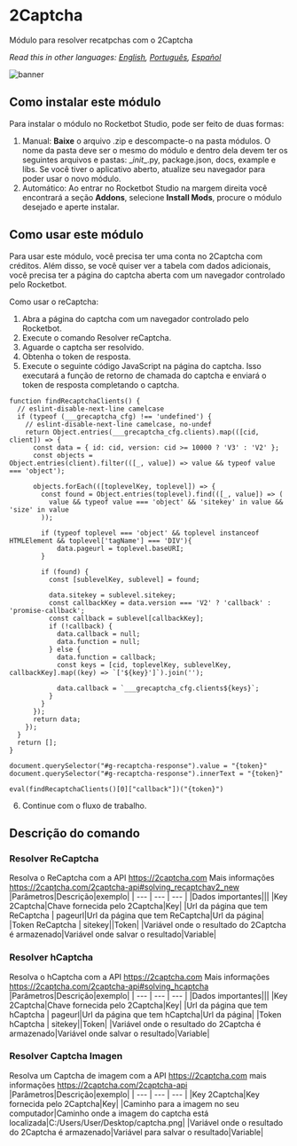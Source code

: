 # 2Captcha
  
Módulo para resolver recatpchas com o 2Captcha  

*Read this in other languages: [English](Manual_2Captcha.md), [Português](Manual_2Captcha.pr.md), [Español](Manual_2Captcha.es.md)*
  
![banner](imgs/Banner_2Captcha.png)
## Como instalar este módulo
  
Para instalar o módulo no Rocketbot Studio, pode ser feito de duas formas:
1. Manual: __Baixe__ o arquivo .zip e descompacte-o na pasta módulos. O nome da pasta deve ser o mesmo do módulo e dentro dela devem ter os seguintes arquivos e pastas: \__init__.py, package.json, docs, example e libs. Se você tiver o aplicativo aberto, atualize seu navegador para poder usar o novo módulo.
2. Automático: Ao entrar no Rocketbot Studio na margem direita você encontrará a seção **Addons**, selecione **Install Mods**, procure o módulo desejado e aperte instalar.  




## Como usar este módulo
Para usar este módulo, você precisa ter uma conta no 2Captcha com créditos. Além disso, se você quiser ver a tabela com dados adicionais, você precisa ter a página do captcha aberta com um navegador controlado pelo Rocketbot.

Como usar o reCaptcha:
1. Abra a página do captcha com um navegador controlado pelo Rocketbot.
2. Execute o comando Resolver reCaptcha.
3. Aguarde o captcha ser resolvido.
4. Obtenha o token de resposta.
5. Execute o seguinte código JavaScript na página do captcha. Isso executará a função de retorno de chamada do captcha e enviará o token de resposta completando o captcha.

```
function findRecaptchaClients() {
  // eslint-disable-next-line camelcase
  if (typeof (___grecaptcha_cfg) !== 'undefined') {
    // eslint-disable-next-line camelcase, no-undef
    return Object.entries(___grecaptcha_cfg.clients).map(([cid, client]) => {
      const data = { id: cid, version: cid >= 10000 ? 'V3' : 'V2' };
      const objects = 
Object.entries(client).filter(([_, value]) => value && typeof value === 'object');

      objects.forEach(([toplevelKey, toplevel]) => {
        const found = Object.entries(toplevel).find(([_, value]) => (
          value && typeof value === 'object' && 'sitekey' in value && 'size' in value
        ));
     
        if (typeof toplevel === 'object' && toplevel instanceof HTMLElement && toplevel['tagName'] === 'DIV'){
            data.pageurl = toplevel.baseURI;
        }
        
        if (found) {
          const [sublevelKey, sublevel] = found;

          data.sitekey = sublevel.sitekey;
          const callbackKey = data.version === 'V2' ? 'callback' : 'promise-callback';
          const callback = sublevel[callbackKey];
          if (!callback) {
            data.callback = null;
            data.function = null;
          } else {
            data.function = callback;
            const keys = [cid, toplevelKey, sublevelKey, callbackKey].map((key) => `['${key}']`).join('');

            data.callback = `___grecaptcha_cfg.clients${keys}`;
          }
        }
      });
      return data;
    });
  }
  return [];
}

document.querySelector("#g-recaptcha-response").value = "{token}"
document.querySelector("#g-recaptcha-response").innerText = "{token}"

eval(findRecaptchaClients()[0]["callback"])("{token}")

```
6. Continue com o fluxo de trabalho.


## Descrição do comando

### Resolver ReCaptcha
  
Resolva o ReCaptcha com a API https://2captcha.com Mais informações https://2captcha.com/2captcha-api#solving_recaptchav2_new
|Parâmetros|Descrição|exemplo|
| --- | --- | --- |
|Dados importantes|||
|Key 2Captcha|Chave fornecida pelo 2Captcha|Key|
|Url da página que tem ReCaptcha \| pageurl|Url da página que tem ReCaptcha|Url da página|
|Token ReCaptcha \| sitekey||Token|
|Variável onde o resultado do 2Captcha é armazenado|Variável onde salvar o resultado|Variable|

### Resolver hCaptcha
  
Resolva o hCaptcha com a API https://2captcha.com Mais informações https://2captcha.com/2captcha-api#solving_hcaptcha
|Parâmetros|Descrição|exemplo|
| --- | --- | --- |
|Dados importantes|||
|Key 2Captcha|Chave fornecida pelo 2Captcha|Key|
|Url da página que tem hCaptcha \| pageurl|Url da página que tem hCaptcha|Url da página|
|Token hCaptcha \| sitekey||Token|
|Variável onde o resultado do 2Captcha é armazenado|Variável onde salvar o resultado|Variable|

### Resolver Captcha Imagen
  
Resolva um Captcha de imagem com a API https://2captcha.com mais informações https://2captcha.com/2captcha-api
|Parâmetros|Descrição|exemplo|
| --- | --- | --- |
|Key 2Captcha|Key fornecida pelo 2Captcha|Key|
|Caminho para a imagem no seu computador|Caminho onde a imagem do captcha está localizada|C:/Users/User/Desktop/captcha.png|
|Variável onde o resultado do 2Captcha é armazenado|Variável para salvar o resultado|Variable|

